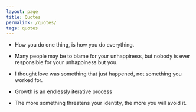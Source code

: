 ```yaml
---
layout: page
title: Quotes
permalink: /quotes/
tags: quotes
---
```


- How you do one thing, is how you do everything.

- Many people may be to blame for your unhappiness, but nobody is ever responsible for your unhappiness but you.

- I thought love was something that just happened, not something you worked for.

- Growth is an endlessly iterative process

- The more something threatens your identity, the more you will avoid it.
